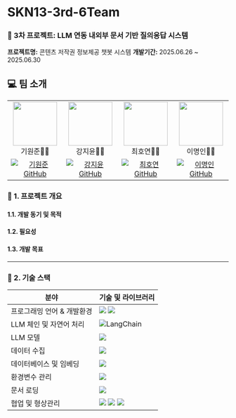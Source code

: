 # SKN13-3rd-6Team

### 🤖 3차 프로젝트: LLM 연동 내외부 문서 기반 질의응답 시스템  
**프로젝트명:** 콘텐츠 저작권 정보제공 챗봇 시스템
**개발기간:** 2025.06.26 ~ 2025.06.30

## 💻 팀 소개

<!-- | **기원준👨‍💻** | **강지윤👩‍💻** | **최호연👨‍💻** | **이명인👨‍💻** |
|:--------------:|:--------------:|:--------------:|:--------------:|
| @usey10        | @thanGyuPark   | @Hyeseo20      | @pbr2858        | -->


<table>
  <tr>
    <td align="center">
      <img src="" width="100"/><br/>기원준👨‍💻
    </td>
    <td align="center">
      <img src="" width="100"/><br/>강지윤👩‍💻
    </td>
    <td align="center">
      <img src="" width="100"/><br/>최호연👨‍💻
    </td>
    <td align="center">
      <img src="" width="100"/><br/>이명인👨‍💻
    </td>
  </tr>
  <tr>
    <td align="center">
      <a href="https://github.com/ki-student"><img src="https://img.shields.io/badge/GitHub-ki--student-1F1F1F?logo=github" alt="기원준 GitHub"/></a>
    </td>
    <td align="center">
      <a href="https://github.com/jiyun-kang12"><img src="https://img.shields.io/badge/GitHub-jiyun--kang12-1F1F1F?logo=github" alt="강지윤 GitHub"/></a>
    </td>    <td align="center">
      <a href="https://github.com/oowixj819"><img src="https://img.shields.io/badge/GitHub-oowixj819-1F1F1F?logo=github" alt="최호연 GitHub"/></a>
    </td>    <td align="center">
      <a href="https://github.com/leemyeongin2416"><img src="https://img.shields.io/badge/GitHub-leemyeongin2416-1F1F1F?logo=github" alt="이명인 GitHub"/></a>
    </td>
</table>


### 📌 1. 프로젝트 개요

#### 1.1. 개발 동기 및 목적  


#### 1.2. 필요성  

#### 1.3. 개발 목표  

---

### 📌 2. 기술 스택
| 분야                   | 기술 및 라이브러리                                                                                                                                                                                                                                       |
|----------------------|-----------------------------------------------------------------------------------------------------------------------------------------------------------------------------------------------------------------------------------------------------|
| 프로그래밍 언어 & 개발환경 | <img src="https://img.shields.io/badge/Python-3776AB?style=for-the-badge&logo=Python&logoColor=white" /> <img src="https://img.shields.io/badge/VS%20Code-007ACC?style=for-the-badge&logo=https://gist.githubusercontent.com/yourusername/uniqueid/raw/vscode-logo.svg&logoColor=white" />|
| LLM 체인 및 자연어 처리   |![LangChain](https://img.shields.io/badge/LangChain-005F73?style=for-the-badge&logo=LangChain&logoColor=white)                                                                                                     |
| LLM 모델               | <img src="https://img.shields.io/badge/OpenAI-412991?style=for-the-badge&logo=OpenAI&logoColor=white" /> |
| 데이터 수집              | <img src="https://img.shields.io/badge/OpenAI-412991?style=for-the-badge&logo=OpenAI&logoColor=white" /> |
| 데이터베이스 및 임베딩     | <img src="https://img.shields.io/badge/ChromaDB-FF6F61?style=for-the-badge&logo=https://gist.githubusercontent.com/yourusername/uniqueid/raw/chromadb-logo.svg&logoColor=white" />                                                                                                   |
| 환경변수 관리            | <img src="https://img.shields.io/badge/python_dotenv-000000?style=for-the-badge&logo=Python&logoColor=white" />                                                                                                                                      |
| 문서 로딩               | <img src="https://img.shields.io/badge/PyPDFLoader-4B8BBE?style=for-the-badge&logo=PyPDFLoader&logoColor=white" />                                                                                                                                              |
| 협업 및 형상관리        | <img src="https://img.shields.io/badge/Discord-5865F2?style=for-the-badge&logo=Discord&logoColor=white" /> <img src="https://img.shields.io/badge/Git-F05032?style=for-the-badge&logo=Git&logoColor=white" /> <img src="https://img.shields.io/badge/GitHub-181717?style=for-the-badge&logo=GitHub&logoColor=white" /> |





